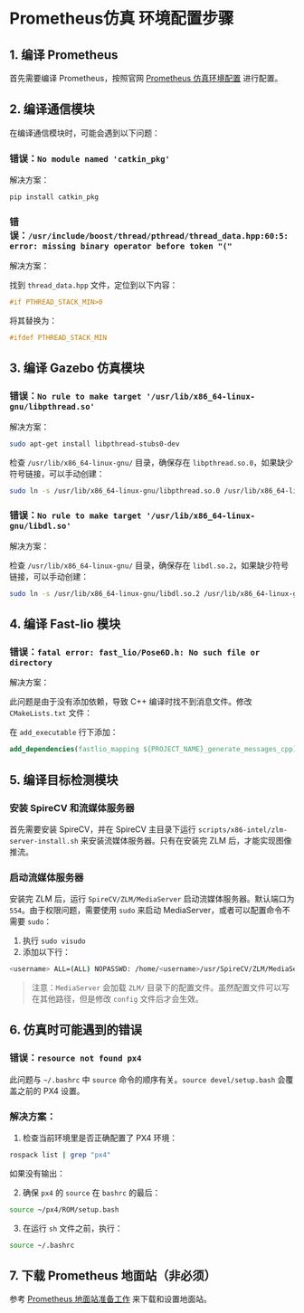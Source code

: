 # Prometheus仿真 环境配置步骤

## 1. 编译 Prometheus

首先需要编译 Prometheus，按照官网 [Prometheus 仿真环境配置](https://wiki.amovlab.com/public/prometheus-wiki/%E5%BF%AB%E9%80%9F%E4%B8%8A%E6%89%8B/Prometheus%E4%BB%BF%E7%9C%9F%E7%8E%AF%E5%A2%83%E9%85%8D%E7%BD%AE_Ubuntu/prometheus_px4%E9%85%8D%E7%BD%AE.html) 进行配置。

## 2. 编译通信模块

在编译通信模块时，可能会遇到以下问题：

### 错误：`No module named 'catkin_pkg'`
解决方案：

```bash
pip install catkin_pkg
```

### 错误：`/usr/include/boost/thread/pthread/thread_data.hpp:60:5: error: missing binary operator before token "("`
解决方案：

找到 `thread_data.hpp` 文件，定位到以下内容：

```cpp
#if PTHREAD_STACK_MIN>0
```

将其替换为：

```cpp
#ifdef PTHREAD_STACK_MIN
```

## 3. 编译 Gazebo 仿真模块

### 错误：`No rule to make target '/usr/lib/x86_64-linux-gnu/libpthread.so'`
解决方案：

```bash
sudo apt-get install libpthread-stubs0-dev
```

检查 `/usr/lib/x86_64-linux-gnu/` 目录，确保存在 `libpthread.so.0`，如果缺少符号链接，可以手动创建：

```bash
sudo ln -s /usr/lib/x86_64-linux-gnu/libpthread.so.0 /usr/lib/x86_64-linux-gnu/libpthread.so
```

### 错误：`No rule to make target '/usr/lib/x86_64-linux-gnu/libdl.so'`
解决方案：

检查 `/usr/lib/x86_64-linux-gnu/` 目录，确保存在 `libdl.so.2`，如果缺少符号链接，可以手动创建：

```bash
sudo ln -s /usr/lib/x86_64-linux-gnu/libdl.so.2 /usr/lib/x86_64-linux-gnu/libdl.so
```

## 4. 编译 Fast-lio 模块

### 错误：`fatal error: fast_lio/Pose6D.h: No such file or directory`
解决方案：

此问题是由于没有添加依赖，导致 C++ 编译时找不到消息文件。修改 `CMakeLists.txt` 文件：

在 `add_executable` 行下添加：

```cmake
add_dependencies(fastlio_mapping ${PROJECT_NAME}_generate_messages_cpp)
```

## 5. 编译目标检测模块

### 安装 SpireCV 和流媒体服务器

首先需要安装 SpireCV，并在 SpireCV 主目录下运行 `scripts/x86-intel/zlm-server-install.sh` 来安装流媒体服务器。只有在安装完 ZLM 后，才能实现图像推流。

### 启动流媒体服务器

安装完 ZLM 后，运行 `SpireCV/ZLM/MediaServer` 启动流媒体服务器。默认端口为 `554`。由于权限问题，需要使用 `sudo` 来启动 MediaServer，或者可以配置命令不需要 `sudo`：

1. 执行 `sudo visudo`
2. 添加以下行：

```bash
<username> ALL=(ALL) NOPASSWD: /home/<username>/usr/SpireCV/ZLM/MediaServer
```

> 注意：`MediaServer` 会加载 `ZLM/` 目录下的配置文件。虽然配置文件可以写在其他路径，但是修改 `config` 文件后才会生效。

## 6. 仿真时可能遇到的错误

### 错误：`resource not found px4`

此问题与 `~/.bashrc` 中 `source` 命令的顺序有关。`source devel/setup.bash` 会覆盖之前的 PX4 设置。

### 解决方案：

1. 检查当前环境里是否正确配置了 PX4 环境：

```bash
rospack list | grep "px4"
```

如果没有输出：

2. 确保 `px4` 的 `source` 在 `bashrc` 的最后：

```bash
source ~/px4/ROM/setup.bash
```

3. 在运行 `sh` 文件之前，执行：

```bash
source ~/.bashrc
```

## 7. 下载 Prometheus 地面站（非必须）

参考 [Prometheus 地面站准备工作](https://wiki.amovlab.com/public/prometheus-wiki/Prometheus%E5%9C%B0%E9%9D%A2%E7%AB%99/%E5%87%86%E5%A4%87%E5%B7%A5%E4%BD%9C.html) 来下载和设置地面站。


